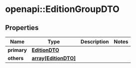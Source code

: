 # openapi::EditionGroupDTO

## Properties
Name | Type | Description | Notes
------------ | ------------- | ------------- | -------------
**primary** | [**EditionDTO**](EditionDTO.md) |  | 
**others** | [**array[EditionDTO]**](EditionDTO.md) |  | 



